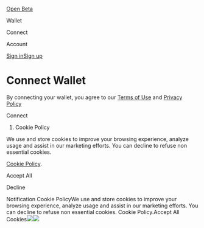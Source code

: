 [](/)[](/)

[](/)[](/)

[Open Beta](/download)

Wallet

Connect

Account

[Sign in](/login)[Sign up](/signup)

# Connect Wallet

By connecting your wallet, you agree to our [Terms of Use](/terms-of-use) and
[Privacy Policy](/privacy-policy)

Connect

  1. Cookie Policy

We use and store cookies to improve your browsing experience, analyze usage
and assist in our marketing efforts. You can decline to refuse non essential
cookies.

[Cookie Policy](/privacy-policy).

Accept All

Decline

Notification Cookie PolicyWe use and store cookies to improve your browsing
experience, analyze usage and assist in our marketing efforts. You can decline
to refuse non essential cookies. Cookie Policy.Accept All
Cookies![](https://t.co/1/i/adsct?bci=4&eci=3&event=%7B%7D&event_id=50a0a57e-ec0a-4d21-9531-88e182de26c5&integration=advertiser&p_id=Twitter&p_user_id=0&pl_id=e3f4da4d-7e21-4384-84fd-54e3c1186e59&tw_document_href=https%3A%2F%2Fparallel.life%2Fpayload%2Fwithdraw&tw_iframe_status=0&txn_id=okqpa&type=javascript&version=2.3.30)![](https://analytics.twitter.com/1/i/adsct?bci=4&eci=3&event=%7B%7D&event_id=50a0a57e-ec0a-4d21-9531-88e182de26c5&integration=advertiser&p_id=Twitter&p_user_id=0&pl_id=e3f4da4d-7e21-4384-84fd-54e3c1186e59&tw_document_href=https%3A%2F%2Fparallel.life%2Fpayload%2Fwithdraw&tw_iframe_status=0&txn_id=okqpa&type=javascript&version=2.3.30)

